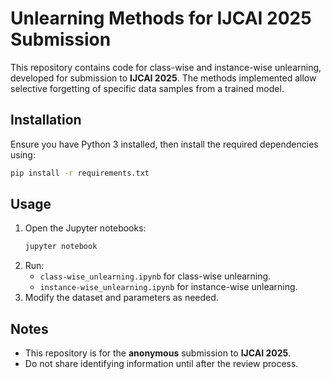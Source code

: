 # Unlearning Methods for IJCAI 2025 Submission

This repository contains code for class-wise and instance-wise unlearning, developed for submission to **IJCAI 2025**. The methods implemented allow selective forgetting of specific data samples from a trained model.

## Installation

Ensure you have Python 3 installed, then install the required dependencies using:

```bash
pip install -r requirements.txt
```

## Usage

1. Open the Jupyter notebooks:
   ```bash
   jupyter notebook
   ```
2. Run:
   - `class-wise_unlearning.ipynb` for class-wise unlearning.
   - `instance-wise_unlearning.ipynb` for instance-wise unlearning.
3. Modify the dataset and parameters as needed.

## Notes

- This repository is for the **anonymous** submission to **IJCAI 2025**.
- Do not share identifying information until after the review process.
